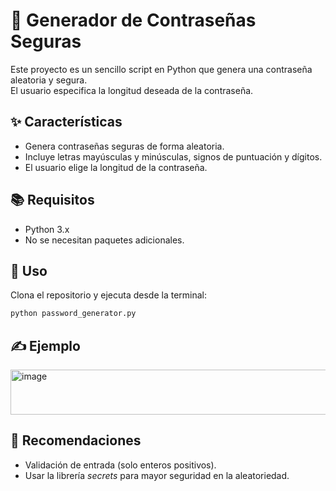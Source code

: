 # 🔑 Generador de Contraseñas Seguras

Este proyecto es un sencillo script en Python que genera una contraseña aleatoria y segura.  
El usuario especifica la longitud deseada de la contraseña.

## ✨ Características
- Genera contraseñas seguras de forma aleatoria.
- Incluye letras mayúsculas y minúsculas, signos de puntuación y dígitos.
- El usuario elige la longitud de la contraseña.

## 📚 Requisitos
- Python 3.x
- No se necesitan paquetes adicionales.

## 🎯 Uso
Clona el repositorio y ejecuta desde la terminal:

```bash
python password_generator.py
````

## ✍️ Ejemplo

<img width="1004" height="72" alt="image" src="https://github.com/user-attachments/assets/97f2ad45-75b7-4264-ba40-17a6308f0f3d" />

## 📌 Recomendaciones

- Validación de entrada (solo enteros positivos).
- Usar la librería *secrets* para mayor seguridad en la aleatoriedad.
